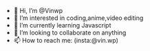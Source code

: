 - 👋 Hi, I’m @Vinwp
- 👀 I’m interested in coding,anime,video editing
- 🌱 I’m currently learning Javascript
- 💞️ I’m looking to collaborate on anything
- 📫 How to reach me: (insta:@vin.wp)

<!---
Vinwp/Vinwp is a ✨ special ✨ repository because its `README.md` (this file) appears on your GitHub profile.
You can click the Preview link to take a look at your changes.
--->
